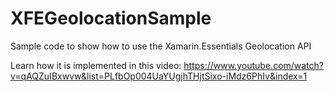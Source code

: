 # XFEGeolocationSample
Sample code to show how to use the Xamarin.Essentials Geolocation API

Learn how it is implemented in this video: https://www.youtube.com/watch?v=qAQZuIBxwvw&list=PLfbOp004UaYUgjhTHjtSixo-iMdz6PhIv&index=1
